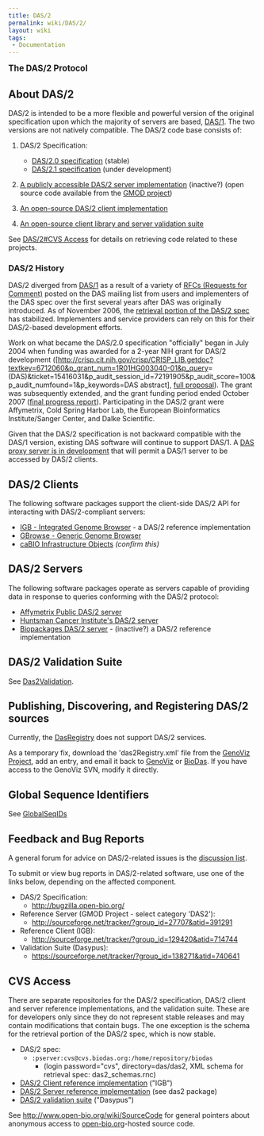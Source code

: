 ```yaml
---
title: DAS/2
permalink: wiki/DAS/2/
layout: wiki
tags:
 - Documentation
---
```


<big>**The DAS/2 Protocol**</big>

About DAS/2
-----------

DAS/2 is intended to be a more flexible and powerful version of the
original specification upon which the majority of servers are based,
[DAS/1](/wiki/DAS/1 "wikilink"). The two versions are not natively compatible.
The DAS/2 code base consists of:

1.  DAS/2 Specification:
    -   [DAS/2.0
        specification](http://biodas.org/documents/das2/das2_protocol.html) (stable)
    -   [ DAS/2.1 specification](/wiki/DAS/2.1/Spec "wikilink")
        (under development)

2.  [A publicly accessible DAS/2 server
    implementation](http://das.biopackages.net/das/genome) (inactive?)
    (open source code available from the [GMOD
    project](http://www.gmod.org/))
3.  [An open-source DAS/2 client
    implementation](http://genoviz.sourceforge.net)
4.  [An open-source client library and server validation
    suite](http://sourceforge.net/projects/dasypus)

See [DAS/2\#CVS Access](/wiki/DAS/2#CVS_Access "wikilink") for details on
retrieving code related to these projects.

### DAS/2 History

DAS/2 diverged from [DAS/1](/wiki/DAS/1 "wikilink") as a result of a variety
of [RFCs (Requests for Comment)](http://biodas.org/RFCs/index.html)
posted on the DAS mailing list from users and implementers of the DAS
spec over the first several years after DAS was originally introduced.
As of November 2006, the [retrieval portion of the DAS/2
spec](http://biodas.org/documents/das2/das2_get.html) has stabilized.
Implementers and service providers can rely on this for their
DAS/2-based development efforts.

Work on what became the DAS/2.0 specification "officially" began in July
2004 when funding was awarded for a 2-year NIH grant for DAS/2
development
(\[<http://crisp.cit.nih.gov/crisp/CRISP_LIB.getdoc?textkey=6712060&p_grant_num=1R01HG003040-01&p_query>=(DAS)&ticket=15416031&p\_audit\_session\_id=72191905&p\_audit\_score=100&p\_audit\_numfound=1&p\_keywords=DAS
abstract\], [full
proposal](http://biodas.s3.amazonaws.com/das2grant/DAS2+Grant+Proposal+Feb2003.doc)).
The grant was subsequently extended, and the grant funding period ended
October 2007 ([final progress
report](http://biodas.s3.amazonaws.com/das2grant/DAS2+Grant+Final+Progress+Report+Aug2008.doc)).
Participating in the DAS/2 grant were Affymetrix, Cold Spring Harbor
Lab, the European Bioinformatics Institute/Sanger Center, and Dalke
Scientific.

Given that the DAS/2 specification is not backward compatible with the
DAS/1 version, existing DAS software will continue to support DAS/1. A
[DAS proxy server is in
development](http://lists.open-bio.org/pipermail/das2/2008-October/001055.html)
that will permit a DAS/1 server to be accessed by DAS/2 clients.

DAS/2 Clients
-------------

The following software packages support the client-side DAS/2 API for
interacting with DAS/2-compliant servers:

-   [IGB - Integrated Genome Browser](http://genoviz.sourceforge.net) -
    a DAS/2 reference implementation
-   [GBrowse - Generic Genome Browser](http://www.gmod.org/GBrowse)
-   [caBIO Infrastructure
    Objects](http://cabio.nci.nih.gov/NCICB/infrastructure/cacore_overview/caBIO)
    *(confirm this)*

DAS/2 Servers
-------------

The following software packages operate as servers capable of providing
data in response to queries conforming with the DAS/2 protocol:

-   [Affymetrix Public DAS/2
    server](http://netaffxdas.affymetrix.com/das2)
-   [Huntsman Cancer Institute's DAS/2
    server](http://bioserver.hci.utah.edu:8080/DAS2DB/)
-   [Biopackages DAS/2 server](http://das.biopackages.net/das/genome) -
    (inactive?) a DAS/2 reference implementation

DAS/2 Validation Suite
----------------------

See [Das2Validation](/wiki/Das2Validation "wikilink").

Publishing, Discovering, and Registering DAS/2 sources
------------------------------------------------------

Currently, the [DasRegistry](http://www.dasregistry.org) does not
support DAS/2 services.

As a temporary fix, download the 'das2Registry.xml' file from the
[GenoViz
Project](http://genoviz.svn.sourceforge.net/viewvc/genoviz/trunk/das2_server/resources/),
add an entry, and email it back to
[GenoViz](mailto:genoviz-devel@lists.sourceforge.net) or
[BioDas](mailto:das@biodas.org). If you have access to the GenoViz SVN,
modify it directly.

Global Sequence Identifiers
---------------------------

See [GlobalSeqIDs](/wiki/GlobalSeqIDs "wikilink")

Feedback and Bug Reports
------------------------

A general forum for advice on DAS/2-related issues is the [discussion
list](http://biodas.org/mailman/listinfo/das2).

To submit or view bug reports in DAS/2-related software, use one of the
links below, depending on the affected component.

-   DAS/2 Specification:
    -   <http://bugzilla.open-bio.org/>
-   Reference Server (GMOD Project - select category 'DAS2'):
    -   <http://sourceforge.net/tracker/?group_id=27707&atid=391291>
-   Reference Client (IGB):
    -   <http://sourceforge.net/tracker/?group_id=129420&atid=714744>
-   Validation Suite (Dasypus):
    -   <https://sourceforge.net/tracker/?group_id=138271&atid=740641>

CVS Access
----------

There are separate repositories for the DAS/2 specification, DAS/2
client and server reference implementations, and the validation suite.
These are for developers only since they do not represent stable
releases and may contain modifications that contain bugs. The one
exception is the schema for the retrieval portion of the DAS/2 spec,
which is now stable.

-   DAS/2 spec:
    -   `:pserver:cvs@cvs.biodas.org:/home/repository/biodas`
        -   (login password="cvs", directory=das/das2, XML schema for
            retrieval spec: das2\_schemas.rnc)
-   [DAS/2 Client reference
    implementation](http://genoviz.sourceforge.net) ("IGB")
-   [DAS/2 Server reference implementation](http://gmod.org) (see
    das2 package)
-   [DAS/2 validation
    suite](http://sourceforge.net/projects/dasypus/) ("Dasypus")

See <http://www.open-bio.org/wiki/SourceCode> for general pointers about
anonymous access to [open-bio.org](http://open-bio.org)-hosted source
code.
